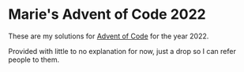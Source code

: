 # Marie's Advent of Code 2022

These are my solutions for [Advent of Code](https://adventofcode.com) for the year 2022.

Provided with little to no explanation for now, just a drop so I can refer people to them.
